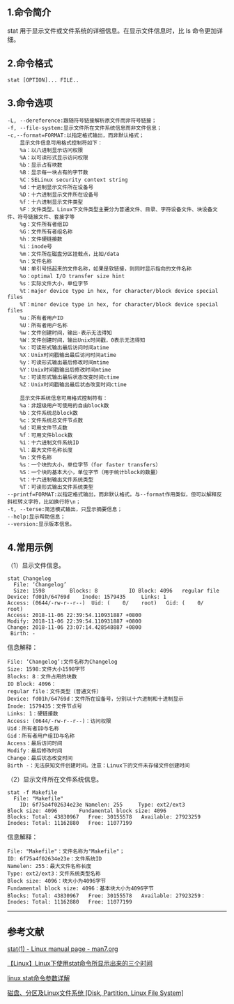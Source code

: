 ## 1.命令简介
stat 用于显示文件或文件系统的详细信息。在显示文件信息时，比 ls 命令更加详细。

## 2.命令格式
```shell
stat [OPTION]... FILE..
```

## 3.命令选项
```shell
-L, --dereference:跟随符号链接解析原文件而非符号链接；
-f, --file-system:显示文件所在文件系统信息而非文件信息；
-c,--format=FORMAT:以指定格式输出，而非默认格式；
	显示文件信息可用格式控制符如下：
	%a：以八进制显示访问权限
	%A：以可读形式显示访问权限
	%b：显示占有块数
	%B：显示每一块占有的字节数
	%C：SELinux security context string
	%d：十进制显示文件所在设备号
	%D：十六进制显示文件所在设备号
	%f：十六进制显示文件类型
	%F：文件类型。Linux下文件类型主要分为普通文件、目录、字符设备文件、块设备文件、符号链接文件、套接字等
	%g：文件所有者组ID
	%G：文件所有者组名称
	%h：文件硬链接数
	%i：inode号
	%m：文件所在磁盘分区挂载点，比如/data
	%n：文件名称
	%N：单引号括起来的文件名称，如果是软链接，则同时显示指向的文件名称
	%o：optimal I/O transfer size hint
	%s：实际文件大小，单位字节
	%t：major device type in hex, for character/block device special files
	%T：minor device type in hex, for character/block device special files
	%u：所有者用户ID
	%U：所有者用户名称
	%w：文件创建时间，输出-表示无法得知
	%W：文件创建时间，输出Unix时间戳，0表示无法得知
	%x：可读形式输出最后访问时间atime
	%X：Unix时间戳输出最后访问时间atime
	%y：可读形式输出最后修改时间mtime
	%Y：Unix时间戳输出后修改时间mtime
	%z：可读形式输出最后状态改变时间ctime
	%Z：Unix时间戳输出最后状态改变时间ctime
	
	显示文件系统信息可用格式控制符有：
	%a：非超级用户可使用的自由block数
	%b：文件系统总block数
	%c：文件系统总文件节点数
	%d：可用文件节点数
	%f：可用文件block数
	%i：十六进制文件系统ID
	%l：最大文件名称长度
	%n：文件名称
	%s：一个块的大小，单位字节（for faster transfers）
	%S：一个块的基本大小，单位字节（用于统计block的数量）
	%t：十六进制输出文件系统类型
	%T：可读形式输出文件系统类型
--printf=FORMAT:以指定格式输出，而非默认格式。与--format作用类似，但可以解释反斜杠转义字符，比如换行符\n；
-t, --terse:简洁模式输出，只显示摘要信息；
--help:显示帮助信息；
--version:显示版本信息。
```

## 4.常用示例
（1）显示文件信息。
```shell
stat Changelog
  File: ‘Changelog’
  Size: 1598      	Blocks: 8          IO Block: 4096   regular file
Device: fd01h/64769d	Inode: 1579435     Links: 1
Access: (0644/-rw-r--r--)  Uid: (    0/    root)   Gid: (    0/    root)
Access: 2018-11-06 22:39:54.110931887 +0800
Modify: 2018-11-06 22:39:54.110931887 +0800
Change: 2018-11-06 23:07:14.428548887 +0800
 Birth: -
```
信息解释：
```shell
File: ‘Changelog’:文件名称为Changelog
Size: 1598:文件大小1598字节
Blocks: 8：文件占用的块数
IO Block: 4096：
regular file：文件类型（普通文件）
Device: fd01h/64769d：文件所在设备号，分别以十六进制和十进制显示
Inode: 1579435：文件节点号
Links: 1：硬链接数
Access: (0644/-rw-r--r--)：访问权限
Uid：所有者ID与名称
Gid：所有者用户组ID与名称
Access：最后访问时间
Modify：最后修改时间
Change：最后状态改变时间
Birth -：无法获知文件创建时间。注意：Linux下的文件未存储文件创建时间
```

（2）显示文件所在文件系统信息。
```shell
stat -f Makefile
  File: "Makefile"
    ID: 6f75a4f02634e23e Namelen: 255     Type: ext2/ext3
Block size: 4096       Fundamental block size: 4096
Blocks: Total: 43830967   Free: 30155578   Available: 27923259
Inodes: Total: 11162880   Free: 11077199
```
信息解释：
```shell
File: "Makefile"：文件名称为"Makefile"；
ID: 6f75a4f02634e23e：文件系统ID
Namelen: 255：最大文件名称长度
Type: ext2/ext3：文件系统类型名称
Block size: 4096：块大小为4096字节
Fundamental block size: 4096：基本块大小为4096字节
Blocks: Total: 43830967   Free: 30155578   Available: 27923259：
Inodes: Total: 11162880   Free: 11077199
```

---
## 参考文献
[stat(1) - Linux manual page - man7.org](http://man7.org/linux/man-pages/man1/stat.1.html)

[【Linux】Linux下使用stat命令所显示出来的三个时间](https://blog.csdn.net/pointer_y/article/details/54347968)

[linux stat命令参数详解](http://blog.51cto.com/colinzhouyj/1288580)

[磁盘、分区及Linux文件系统 [Disk, Partition, Linux File System]](https://www.cnblogs.com/sammyliu/p/4521315.html)

<Vssue title="stat" />